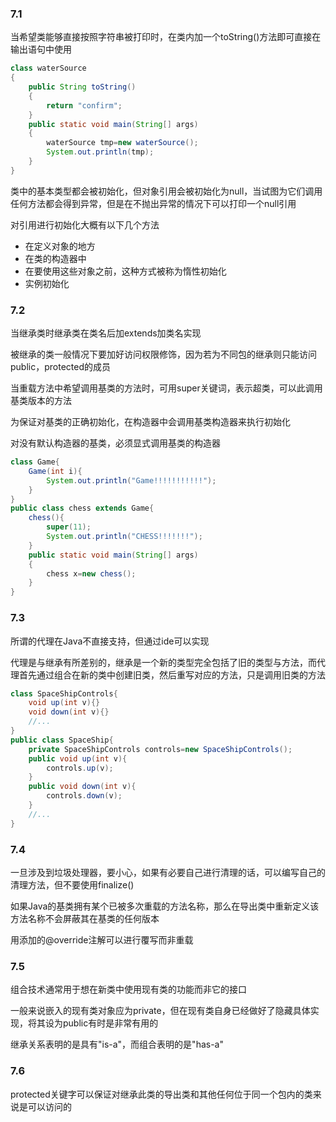 ### 7.1

当希望类能够直接按照字符串被打印时，在类内加一个toString()方法即可直接在输出语句中使用
``` Java
class waterSource
{
    public String toString()
    {
        return "confirm";
    }
    public static void main(String[] args)
    {
        waterSource tmp=new waterSource();
        System.out.println(tmp);
    }
}
```
类中的基本类型都会被初始化，但对象引用会被初始化为null，当试图为它们调用任何方法都会得到异常，但是在不抛出异常的情况下可以打印一个null引用

对引用进行初始化大概有以下几个方法

* 在定义对象的地方
* 在类的构造器中
* 在要使用这些对象之前，这种方式被称为惰性初始化
* 实例初始化

### 7.2

当继承类时继承类在类名后加extends加类名实现

被继承的类一般情况下要加好访问权限修饰，因为若为不同包的继承则只能访问public，protected的成员

当重载方法中希望调用基类的方法时，可用super关键词，表示超类，可以此调用基类版本的方法

为保证对基类的正确初始化，在构造器中会调用基类构造器来执行初始化

对没有默认构造器的基类，必须显式调用基类的构造器
```Java
class Game{
    Game(int i){
        System.out.println("Game!!!!!!!!!!!");
    }
}
public class chess extends Game{
    chess(){
        super(11);
        System.out.println("CHESS!!!!!!!");
    }
    public static void main(String[] args)
    {
        chess x=new chess();
    }
}
```
### 7.3

所谓的代理在Java不直接支持，但通过ide可以实现

代理是与继承有所差别的，继承是一个新的类型完全包括了旧的类型与方法，而代理首先通过组合在新的类中创建旧类，然后重写对应的方法，只是调用旧类的方法
```Java
class SpaceShipControls{
    void up(int v){}
    void down(int v){}
    //...
}
public class SpaceShip{
    private SpaceShipControls controls=new SpaceShipControls();
    public void up(int v){
        controls.up(v);
    }
    public void down(int v){
        controls.down(v);
    }
    //...
}
```
### 7.4

一旦涉及到垃圾处理器，要小心，如果有必要自己进行清理的话，可以编写自己的清理方法，但不要使用finalize()

如果Java的基类拥有某个已被多次重载的方法名称，那么在导出类中重新定义该方法名称不会屏蔽其在基类的任何版本

用添加的@override注解可以进行覆写而非重载

### 7.5

组合技术通常用于想在新类中使用现有类的功能而非它的接口

一般来说嵌入的现有类对象应为private，但在现有类自身已经做好了隐藏具体实现，将其设为public有时是非常有用的

继承关系表明的是具有"is-a"，而组合表明的是"has-a"

### 7.6

protected关键字可以保证对继承此类的导出类和其他任何位于同一个包内的类来说是可以访问的